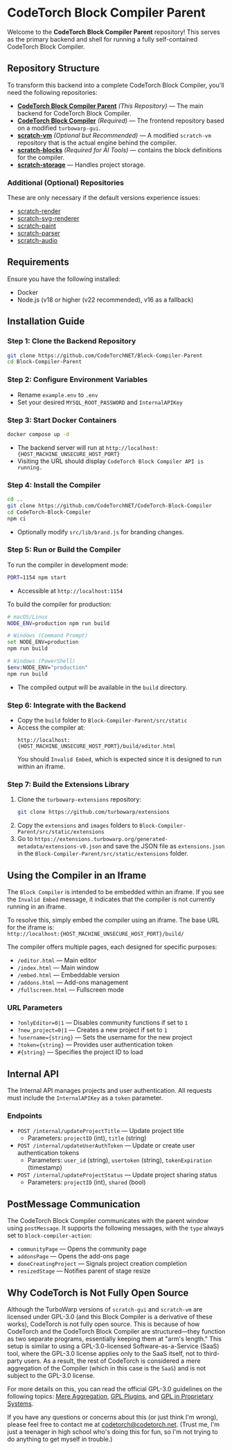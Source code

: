 # CodeTorch Block Compiler Parent

Welcome to the **CodeTorch Block Compiler Parent** repository! This serves as the primary backend and shell for running a fully self-contained CodeTorch Block Compiler.

## Repository Structure

To transform this backend into a complete CodeTorch Block Compiler, you'll need the following repositories:

- **[CodeTorch Block Compiler Parent](https://github.com/CodeTorchNET/Block-Compiler-Parent)** *(This Repository)* — The main backend for CodeTorch Block Compiler.
- **[CodeTorch Block Compiler](https://github.com/CodeTorchNET/CodeTorch-Block-Compiler)** *(Required)* — The frontend repository based on a modified `turbowarp-gui`.
- **[scratch-vm](https://github.com/CodeTorchNET/scratch-vm)** *(Optional but Recommended)* — A modified `scratch-vm` repository that is the actual engine behind the compiler.
- **[scratch-blocks](https://github.com/CodeTorchNET/scratch-blocks)** *(Required for AI Tools)* — contains the block definitions for the compiler.
- **[scratch-storage](https://github.com/CodeTorchNET/scratch-storage)** — Handles project storage.

### Additional (Optional) Repositories
These are only necessary if the default versions experience issues:

- [scratch-render](https://github.com/CodeTorchNET/scratch-render)
- [scratch-svg-renderer](https://github.com/CodeTorchNET/scratch-svg-renderer)
- [scratch-paint](https://github.com/CodeTorchNET/scratch-paint)
- [scratch-parser](https://github.com/CodeTorchNET/scratch-parser)
- [scratch-audio](https://github.com/CodeTorchNET/scratch-audio)

## Requirements
Ensure you have the following installed:
- Docker
- Node.js (v18 or higher (v22 recommended), v16 as a fallback)

## Installation Guide

### Step 1: Clone the Backend Repository
```bash
git clone https://github.com/CodeTorchNET/Block-Compiler-Parent
cd Block-Compiler-Parent
```

### Step 2: Configure Environment Variables
- Rename `example.env` to `.env`
- Set your desired `MYSQL_ROOT_PASSWORD` and `InternalAPIKey`

### Step 3: Start Docker Containers
```bash
docker compose up -d
```
- The backend server will run at `http://localhost:{HOST_MACHINE_UNSECURE_HOST_PORT}`
- Visiting the URL should display `CodeTorch Block Compiler API is running.`

### Step 4: Install the Compiler
```bash
cd ..
git clone https://github.com/CodeTorchNET/CodeTorch-Block-Compiler
cd CodeTorch-Block-Compiler
npm ci
```
- Optionally modify `src/lib/brand.js` for branding changes.

### Step 5: Run or Build the Compiler
To run the compiler in development mode:
```bash
PORT=1154 npm start
```
- Accessible at `http://localhost:1154`

To build the compiler for production:
```bash
# macOS/Linux
NODE_ENV=production npm run build

# Windows (Command Prompt)
set NODE_ENV=production
npm run build

# Windows (PowerShell)
$env:NODE_ENV="production"
npm run build
```
- The compiled output will be available in the `build` directory.

### Step 6: Integrate with the Backend
- Copy the `build` folder to `Block-Compiler-Parent/src/static`
- Access the compiler at:
  ```
  http://localhost:{HOST_MACHINE_UNSECURE_HOST_PORT}/build/editor.html
  ```
  You should `Invalid Embed`, which is expected since it is designed to run within an iframe.

### Step 7: Build the Extensions Library
1. Clone the `turbowarp-extensions` repository:
   ```bash
   git clone https://github.com/turbowarp/extensions
    ```
2. Copy the `extensions` and `images` folders to `Block-Compiler-Parent/src/static/extensions`
3. Go to `https://extensions.turbowarp.org/generated-metadata/extensions-v0.json` and save the JSON file as `extensions.json` in the `Block-Compiler-Parent/src/static/extensions` folder.

## Using the Compiler in an Iframe
The `Block Compiler` is intended to be embedded within an iframe. If you see the `Invalid Embed` message, it indicates that the compiler is not currently running in an iframe.  

To resolve this, simply embed the compiler using an iframe. The base URL for the iframe is:  
`http://localhost:{HOST_MACHINE_UNSECURE_HOST_PORT}/build/`  

The compiler offers multiple pages, each designed for specific purposes:

- `/editor.html` — Main editor
- `/index.html` — Main window
- `/embed.html` — Embeddable version
- `/addons.html` — Add-ons management
- `/fullscreen.html` — Fullscreen mode

### URL Parameters
- `?onlyEditor=0|1` — Disables community functions if set to `1`
- `?new_project=0|1` — Creates a new project if set to `1`
- `?username={string}` — Sets the username for the new project
- `?token={string}` — Provides user authentication token
- `#{string}` — Specifies the project ID to load

## Internal API
The Internal API manages projects and user authentication. All requests must include the `InternalAPIKey` as a `token` parameter.

### Endpoints
- `POST /internal/updateProjectTitle` — Update project title
  - Parameters: `projectID` (int), `title` (string)
- `POST /internal/updateUserAuthToken` — Update or create user authentication tokens
  - Parameters: `user_id` (string), `usertoken` (string), `tokenExpiration` (timestamp)
- `POST /internal/updateProjectStatus` — Update project sharing status
  - Parameters: `projectID` (int), `shared` (bool)

## PostMessage Communication
The CodeTorch Block Compiler communicates with the parent window using `postMessage`. It supports the following messages, with the `type` always set to `block-compiler-action`:

- `communityPage` — Opens the community page
- `addonsPage` — Opens the add-ons page
- `doneCreatingProject` — Signals project creation completion
- `resizedStage` — Notifies parent of stage resize

## Why CodeTorch is Not Fully Open Source
Although the TurboWarp versions of `scratch-gui` and `scratch-vm` are licensed under GPL-3.0 (and this Block Compiler is a derivative of these works), CodeTorch is not fully open source. This is because of how CodeTorch and the CodeTorch Block Compiler are structured—they function as two separate programs, essentially keeping them at "arm's length." This setup is similar to using a GPL-3.0-licensed Software-as-a-Service (SaaS) tool, where the GPL-3.0 license applies only to the SaaS itself, not to third-party users. As a result, the rest of CodeTorch is considered a mere aggregation of the Compiler (which in this case is the `SaaS`) and is not subject to the GPL-3.0 license.


For more details on this, you can read the official GPL-3.0 guidelines on the following topics: [Mere Aggregation](https://www.gnu.org/licenses/gpl-faq.en.html#MereAggregation), [GPL Plugins](https://www.gnu.org/licenses/gpl-faq.en.html#GPLPlugins), and [GPL in Proprietary Systems](https://www.gnu.org/licenses/gpl-faq.en.html#GPLInProprietarySystem).

If you have any questions or concerns about this (or just think I'm wrong), please feel free to contact me at [codetorch@codetorch.net](mailto:codetorch@codetorch.net). (Trust me, I'm just a teenager in high school who's doing this for fun, so I'm not trying to do anything to get myself in trouble.)